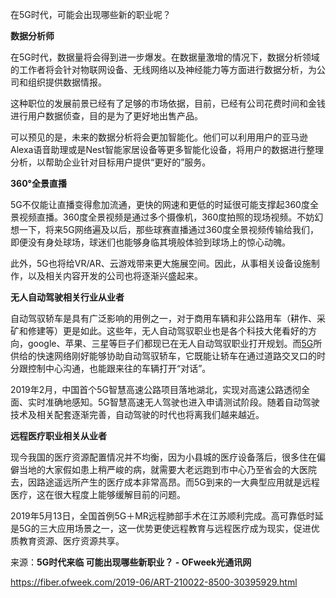 在5G时代，可能会出现哪些新的职业呢？

**数据分析师**

在5G时代，数据量将会得到进一步爆发。在数据量激增的情况下，数据分析领域的工作者将会针对物联网设备、无线网络以及神经能力等方面进行数据分析，为公司和组织提供数据情报。

这种职位的发展前景已经有了足够的市场依据，目前，已经有公司花费时间和金钱进行用户数据侦查，目的是为了更好地出售产品。

可以预见的是，未来的数据分析将会更加智能化。他们可以利用用户的亚马逊Alexa语音助理或是Nest智能家居设备等更多智能化设备，将用户的数据进行整理分析，以帮助企业针对目标用户提供“更好的”服务。

**360°全景直播**

5G不仅能让直播变得愈加流通，更快的网速和更低的时延很可能支撑起360度全景视频直播。360度全景视频是通过多个摄像机，360度拍照的现场视频。不妨幻想一下，将来5G网络遍及以后，那些球赛直播通过360度全景视频传输给我们，即便没有身处球场，球迷们也能够身临其境般体验到球场上的惊心动魄。

此外，5G也将给VR/AR、云游戏带来更大施展空间。因此，从事相关设备设施制作，以及相关内容开发的公司也将逐渐兴盛起来。

**无人自动驾驶相关行业从业者**

自动驾驭轿车是具有广泛影响的用例之一，对于商用车辆和非公路用车（耕作、采矿和修建等）更是如此。这些年，无人自动驾驭职业也是各个科技大佬看好的方向，google、苹果、三星等巨子们都现已在无人自动驾驭职业打开规划。而[5G](https://fiber.ofweek.com/KW-5G.html)所供给的快速网络刚好能够协助自动驾驭轿车，它既能让轿车在通过道路交叉口的时分跟控制中心沟通，也能跟来往的车辆打开“对话”。



2019年2月，中国首个5G智慧高速公路项目落地湖北，实现对高速公路透彻全面、实时准确地感知。5G智慧高速无人驾驶也进入申请测试阶段。随着自动驾驶技术及相关配套逐渐完善，自动驾驶的时代也将离我们越来越近。

**远程医疗职业相关从业者**

现今我国的医疗资源配置情况并不均衡，因为小县城的医疗设备落后，很多住在偏僻当地的大家假如患上稍严峻的病，就需要大老远跑到市中心乃至省会的大医院去，因路途遥远所产生的医疗成本非常高昂。而5G到来的一大典型应用就是远程医疗，这在很大程度上能够缓解目前的问题。

2019年5月13日，全国首例5G＋MR远程肺部手术在江苏顺利完成。高可靠低时延是5G的三大应用场景之一，这一优势更使远程教育与远程医疗成为现实，促进优质教育资源、医疗资源共享。

来源：**5G时代来临 可能出现哪些新职业？ - OFweek光通讯网**

https://fiber.ofweek.com/2019-06/ART-210022-8500-30395929.html